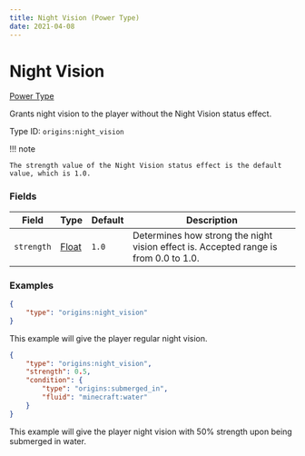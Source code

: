```yaml
---
title: Night Vision (Power Type)
date: 2021-04-08
---
```


# Night Vision

[Power Type](../power_types.md)

Grants night vision to the player without the Night Vision status effect.

Type ID: `origins:night_vision`


!!! note

    The strength value of the Night Vision status effect is the default value, which is 1.0.


### Fields

Field  | Type | Default | Description
-------|------|---------|-------------
`strength` | [Float](../data_types/float.md) | `1.0` | Determines how strong the night vision effect is. Accepted range is from 0.0 to 1.0.


### Examples

```json
{
    "type": "origins:night_vision"
}
```

This example will give the player regular night vision.
<br>


```json
{
  	"type": "origins:night_vision",
  	"strength": 0.5,
	"condition": {
		"type": "origins:submerged_in",
		"fluid": "minecraft:water"
	}
}
```

This example will give the player night vision with 50% strength upon being submerged in water.
